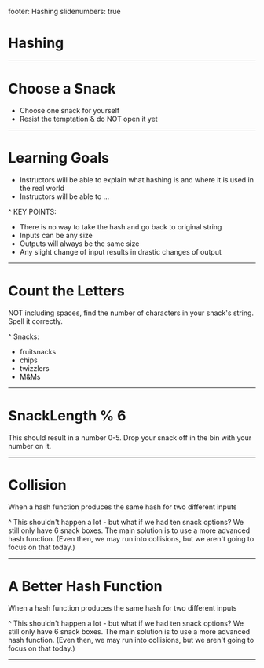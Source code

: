 footer: Hashing
slidenumbers: true

# Hashing

---

# Choose a Snack

- Choose one snack for yourself
- Resist the temptation & do NOT open it yet

---

# Learning Goals

* Instructors will be able to explain what hashing is and where it is used in the real world
* Instructors will be able to ...

^ KEY POINTS:
- There is no way to take the hash and go back to original string
- Inputs can be any size
- Outputs will always be the same size
- Any slight change of input results in drastic changes of output

---

# Count the Letters

NOT including spaces, find the number of characters in your snack's string. Spell it correctly.

^ Snacks:
- fruitsnacks
- chips
- twizzlers
- M&Ms

---

# SnackLength % 6

This should result in a number 0-5.
Drop your snack off in the bin with your number on it.

---

# Collision

When a hash function produces the same hash for two different inputs

^ This shouldn't happen a lot - but what if we had ten snack options? We still only have 6 snack boxes.
The main solution is to use a more advanced hash function. (Even then, we may run into collisions, but we aren't going to focus on that today.)

---

# A Better Hash Function

When a hash function produces the same hash for two different inputs

^ This shouldn't happen a lot - but what if we had ten snack options? We still only have 6 snack boxes.
The main solution is to use a more advanced hash function. (Even then, we may run into collisions, but we aren't going to focus on that today.)

---
